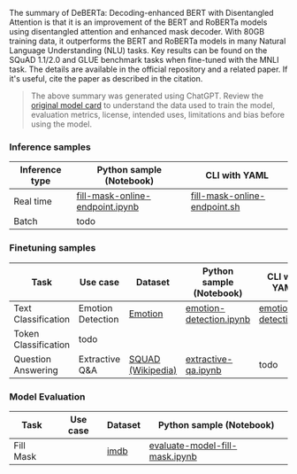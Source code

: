 The summary of DeBERTa: Decoding-enhanced BERT with Disentangled Attention is that it is an improvement of the BERT and RoBERTa models using disentangled attention and enhanced mask decoder. With 80GB training data, it outperforms the BERT and RoBERTa models in many Natural Language Understanding (NLU) tasks. Key results can be found on the SQuAD 1.1/2.0 and GLUE benchmark tasks when fine-tuned with the MNLI task. The details are available in the official repository and a related paper. If it's useful, cite the paper as described in the citation.

> The above summary was generated using ChatGPT. Review the [original model card](https://huggingface.co/microsoft/deberta-large) to understand the data used to train the model, evaluation metrics, license, intended uses, limitations and bias before using the model.

### Inference samples

Inference type|Python sample (Notebook)|CLI with YAML
|--|--|--|
Real time|[fill-mask-online-endpoint.ipynb](https://aka.ms/azureml-sdk-fill-mask-online-endpoint)|[fill-mask-online-endpoint.sh](https://aka.ms/azureml-cli-fill-mask-online-endpoint)
Batch | todo


### Finetuning samples

Task|Use case|Dataset|Python sample (Notebook)|CLI with YAML
|---|--|--|--|--|
Text Classification|Emotion Detection|[Emotion](https://huggingface.co/datasets/dair-ai/emotion)|[emotion-detection.ipynb](https://aka.ms/azureml-ft-sdk-emotion-detection)|[emotion-detection.sh](https://aka.ms/azureml-ft-cli-emotion-detection)
Token Classification|todo
Question Answering|Extractive Q&A|[SQUAD (Wikipedia)](https://huggingface.co/datasets/squad)|[extractive-qa.ipynb](https://aka.ms/azureml-ft-sdk-extractive-qa)|todo


### Model Evaluation

|Task|Use case|Dataset|Python sample (Notebook)|
|---|--|--|--|
|Fill Mask||[imdb](https://huggingface.co/datasets/imdb)|[evaluate-model-fill-mask.ipynb](https://aka.ms/azureml-eval-sdk-fill-mask/)|





